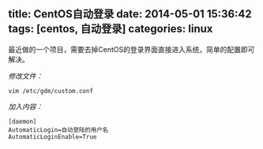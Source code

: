 title: CentOS自动登录
date: 2014-05-01 15:36:42
tags: [centos, 自动登录]
categories: linux
---
最近做的一个项目，需要去掉CentOS的登录界面直接进入系统，简单的配置即可解决。

*修改文件：*  
    
`vim /etc/gdm/custom.conf`

*加入内容：* 

```
[daemon]  
AutomaticLogin=自动登陆的用户名  
AutomaticLoginEnable=True
```